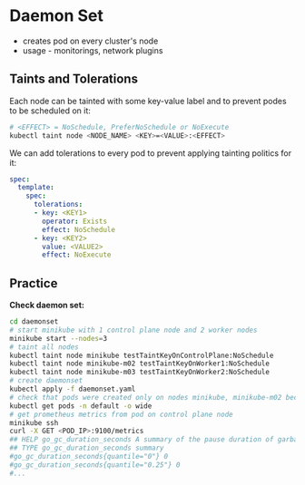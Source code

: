 # Daemon Set

* creates pod on every cluster's node
* usage - monitorings, network plugins

## Taints and Tolerations

Each node can be tainted with some key-value label and to prevent podes to be scheduled on it:
```bash
# <EFFECT> = NoSchedule, PreferNoSchedule or NoExecute
kubectl taint node <NODE_NAME> <KEY>=<VALUE>:<EFFECT>
```
We can add tolerations to every pod to prevent applying tainting politics for it:
```yaml
spec:
  template:
    spec:
      tolerations:
      - key: <KEY1>
        operator: Exists
        effect: NoSchedule
      - key: <KEY2>
        value: <VALUE2>
        effect: NoExecute
```

## Practice
**Check daemon set:**
```bash
cd daemonset
# start minikube with 1 control plane node and 2 worker nodes
minikube start --nodes=3
# taint all nodes
kubectl taint node minikube testTaintKeyOnControlPlane:NoSchedule
kubectl taint node minikube-m02 testTaintKeyOnWorker1:NoSchedule
kubectl taint node minikube-m03 testTaintKeyOnWorker2:NoSchedule
# create daemonset
kubectl apply -f daemonset.yaml
# check that pods were created only on nodes minikube, minikube-m02 because of daemonset tolerations config
kubectl get pods -n default -o wide
# get prometheus metrics from pod on control plane node
minikube ssh
curl -X GET <POD_IP>:9100/metrics
## HELP go_gc_duration_seconds A summary of the pause duration of garbage collection cycles.
## TYPE go_gc_duration_seconds summary
#go_gc_duration_seconds{quantile="0"} 0
#go_gc_duration_seconds{quantile="0.25"} 0
#...
```